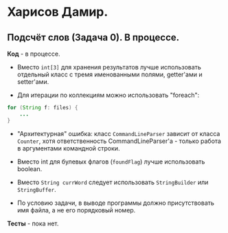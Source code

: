 # Харисов Дамир.

## Подсчёт слов (Задача 0). В процессе.

**Код** - в процессе.

- Вместо `int[3]` для хранения результатов лучше использовать отдельный класс с тремя именованными полями, getter'ами и setter'ами.

- Для итерации по коллекциям можно использовать "foreach":
```Java
for (String f: files) {
	...
}
```

- "Архитектурная" ошибка: класс `CommandLineParser` зависит от класса `Counter`, хотя ответственность CommandLineParser'а - только работа в аргументами командной строки.

- Вместо int для булевых флагов (`foundFlag`) лучше использовать boolean.

- Вместо `String currWord` следует использовать `StringBuilder` или `StringBuffer`.

- По условию задачи, в выводе программы должно присутствовать имя файла, а не его порядковый номер.

**Тесты** - пока нет.
